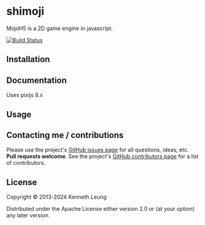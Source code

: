 # shimoji

MojoH5 is a 2D game engine in javascript.

[![Build Status](https://travis-ci.org/llnek/shimoji.svg?branch=master)](https://travis-ci.org/llnek/shimoji)


## Installation


## Documentation
Uses pixijs 8.x

## Usage



## Contacting me / contributions

Please use the project's [GitHub issues page] for all questions, ideas, etc. **Pull requests welcome**. See the project's [GitHub contributors page] for a list of contributors.

## License

Copyright © 2013-2024 Kenneth Leung

Distributed under the Apache License either version 2.0 or (at
your option) any later version.

<!--- links (repos) -->
[CHANGELOG]: https://github.com/llnek/shimoji/releases
[GitHub issues page]: https://github.com/llnek/shimoji/issues
[GitHub contributors page]: https://github.com/llnek/shimoji/graphs/contributors



